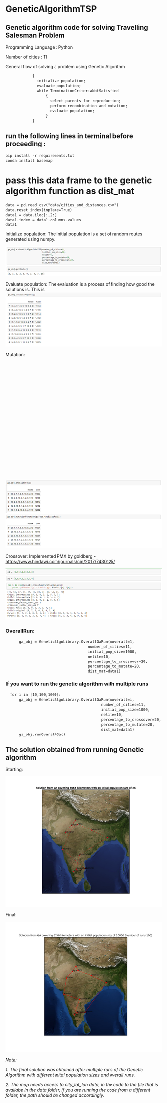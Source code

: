 # GeneticAlgorithmTSP
## Genetic algorithm code for solving Travelling Salesman Problem

Programming Language : Python

Number of cities : 11

General flow of solving a problem using Genetic Algorithm

                {
                  initialize population;
                  evaluate population;
                  while TerminationCriteriaNotSatisfied
                      {
                        select parents for reproduction;
                        perform recombination and mutation;
                        evaluate population;
                      }
                }

## run the following lines in terminal before proceeding :
    pip install -r requirements.txt
    conda install basemap
  


# pass this data frame to the genetic algorithm function as dist_mat
    data = pd.read_csv("data/cities_and_distances.csv")
    data.reset_index(inplace=True)
    data1 = data.iloc[:,2:]
    data1.index = data1.columns.values
    data1
Initialize population:
The initial population is a set of random routes generated using numpy.

<img src = "img/route_generation.PNG">

Evaluate population:
The evaluation is a process of finding how good the solutions is. This is <img src = "img/initial_population_cost.PNG">

Mutation:

<img src = "img/mutation.gif">

<img src = "img/mutation.PNG" >

Crossover:
Implemented PMX by goldberg - https://www.hindawi.com/journals/cin/2017/7430125/

<img src = "img/pmxcrossover_exp.jpg" >

### OverallRun:
          ga_obj = GeneticAlgoLibrary.OverallGaRun(noverall=1,
                                         number_of_cities=11,
                                         initial_pop_size=1000,
                                         nelite=10,
                                         percentage_to_crossover=20,
                                         percentage_to_mutate=20,
                                         dist_mat=data1)
### If you want to run the genetic algorithm with multiple runs
      for i in [10,100,1000]:
          ga_obj = GeneticAlgoLibrary.OverallGaRun(noverall=i,
                                               number_of_cities=11,
                                               initial_pop_size=1000,
                                               nelite=10,
                                               percentage_to_crossover=20,
                                               percentage_to_mutate=20,
                                               dist_mat=data1)
          ga_obj.runOverallGa()
## The solution obtained from running Genetic algorithm

Starting:

<img src = "img/start.png" >

Final:

<img src = "img/final_sol.jpg" >


_Note:_

_1. The final solution was obtained after multiple runs of the Genetic Algorithm with different inital population sizes and overall runs._

_2. The map needs access to city_lat_lon data, in the code to the file that is availabe in the data folder, if you are running the code from a different folder, the path should be changed accordingly._
